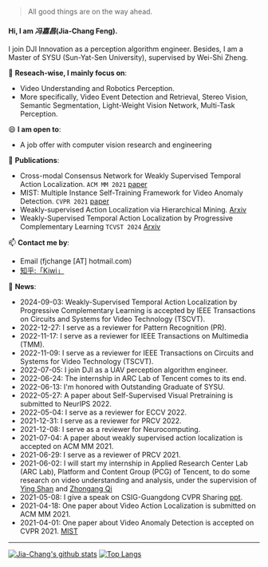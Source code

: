 > All good things are on the way ahead.


#### Hi, I am *冯嘉昌*(Jia-Chang Feng).

I join DJI Innovation as a perception algorithm engineer. Besides, I am a Master of SYSU (Sun-Yat-Sen University), supervised by Wei-Shi Zheng.

🔭 **Reseach-wise, I mainly focus on**:

- Video Understanding and Robotics Perception.
- More specifically, Video Event Detection and Retrieval, Stereo Vision, Semantic Segmentation, Light-Weight Vision Network, Multi-Task Perception.

😄 **I am open to**:

- A job offer with computer vision research and engineering

🌱 **Publications**:
- Cross-modal Consensus Network for Weakly Supervised Temporal Action Localization. `ACM MM 2021` [paper](https://arxiv.org/abs/2107.12589)
- MIST: Multiple Instance Self-Training Framework for Video Anomaly Detection.  `CVPR 2021` [paper](https://arxiv.org/abs/2104.01633)
- Weakly-supervised Action Localization via Hierarchical Mining. [Arxiv](https://arxiv.org/pdf/2206.11011v1.pdf)
- Weakly-Supervised Temporal Action Localization by Progressive Complementary Learning `TCVST 2024` [Arxiv](https://arxiv.org/pdf/2206.11011.pdf)

📫 **Contact me by**:
- Email (fjchange [AT] hotmail.com)
- [知乎:「Kiwi」](https://www.zhihu.com/people/feng-jia-chang)

💬 **News**:
- 2024-09-03: Weakly-Supervised Temporal Action Localization by Progressive Complementary Learning is accepted by IEEE Transactions on Circuits and Systems for Video Technology (TSCVT). 
- 2022-12-27: I serve as a reviewer for Pattern Recognition (PR). 
- 2022-11-17: I serve as a reviewer for IEEE Transactions on Multimedia (TMM). 
- 2022-11-09: I serve as a reviewer for IEEE Transactions on Circuits and Systems for Video Technology (TSCVT). 
- 2022-07-05: I join DJI as a UAV perception algorithm engineer.
- 2022-06-24: The internship in ARC Lab of Tencent comes to its end.
- 2022-06-13: I'm honored with Outstanding Graduate of SYSU.
- 2022-05-27: A paper about Self-Supervised Visual Pretraining is submitted to NeurIPS 2022.
- 2022-05-04: I serve as a reviewer for ECCV 2022. 
- 2021-12-31: I serve as a reviewer for PRCV 2022. 
- 2021-12-08: I serve as a reviewer for Neurocomputing. 
- 2021-07-04: A paper about weakly supervised action localization is accepted on ACM MM 2021.
- 2021-06-29: I serve as a reviewer of PRCV 2021.
- 2021-06-02: I will start my internship in Applied Research Center Lab (ARC Lab), Platform and Content Group (PCG) of Tencent, to do some research on video understanding and analysis, under the supervision of [Ying Shan](https://scholar.google.com/citations?user=4oXBp9UAAAAJ&hl=zh-CN&oi=ao) and [Zhongang Qi](https://scholar.google.com/citations?user=zJvrrusAAAAJ&hl=zh-CN&oi=ao)
- 2021-05-08: I give a speak on CSIG-Guangdong CVPR Sharing [ppt](https://fjchange.github.io/img/广东学术报告会-冯嘉昌-MIST.pdf).
- 2021-04-18: One paper about Video Action Localization is submitted on ACM MM 2021.
- 2021-04-01: One paper about Video Anomaly Detection is accepted on CVPR 2021. [MIST](https://arxiv.org/abs/2104.01633)

----


[![Jia-Chang's github stats](https://github-readme-stats.vercel.app/api?username=fjchange&theme=material-palenight&count_private=true&hide=contribs)](https://github.com/anuraghazra/github-readme-stats)
[![Top Langs](https://github-readme-stats.vercel.app/api/top-langs/?username=fjchange&theme=material-palenight&hide=Jupyter&layout=compact)](https://github.com/anuraghazra/github-readme-stats)
